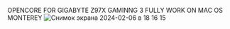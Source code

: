 OPENCORE FOR GIGABYTE Z97X GAMINNG 3
FULLY WORK ON MAC OS MONTEREY
![Снимок экрана 2024-02-06 в 18 16 15](https://github.com/Yura335/Opencore-0.9.8-gigabyte-z97x-gaming-3/assets/57837099/fa7ccfba-bbef-4432-9120-956e8cfb69ec)
